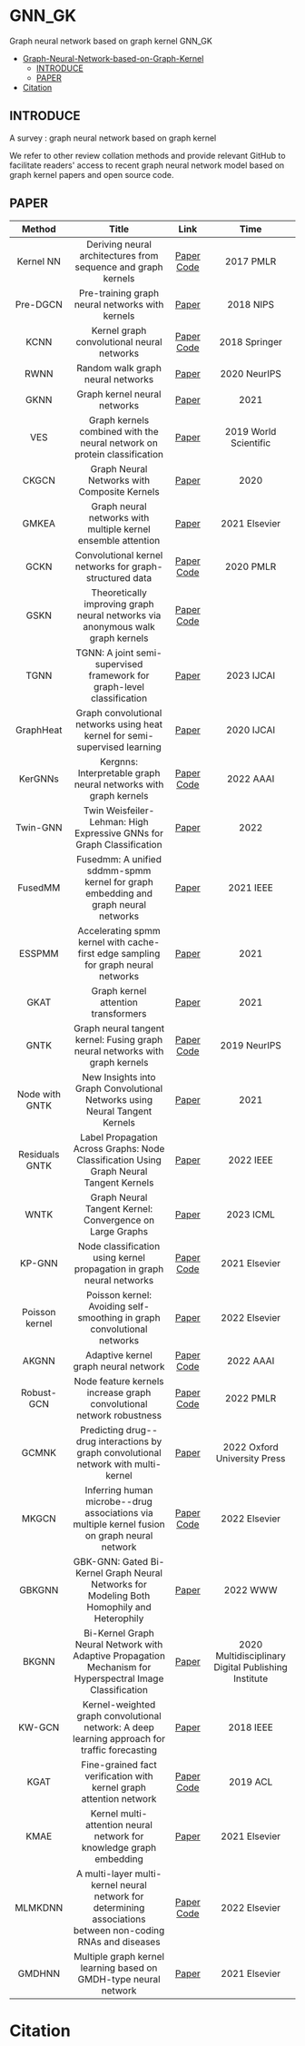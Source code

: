 # GNN_GK
Graph neural network based on graph kernel
GNN_GK
- [Graph-Neural-Network-based-on-Graph-Kernel](#Graph-Neural-Network-based-on-Graph-Kernel)
  - [INTRODUCE](#introduce)
  - [PAPER](#paper)
- [Citation](#citation)


## INTRODUCE
A survey : graph neural network based on graph kernel

We refer to other review collation methods and provide relevant GitHub to facilitate readers' access to recent graph neural network model based on graph kernel papers and open source code.
## PAPER
|Method|Title|Link|Time|
|:---:|:---:|:---:|:---:|
|Kernel NN |Deriving neural architectures from sequence and graph kernels |[Paper](http://proceedings.mlr.press/v70/lei17a/lei17a.pdf) [Code](https://github.com/taolei87/icml17_knn)|2017 PMLR|
|Pre-DGCN |Pre-training graph neural networks with kernels |[Paper](https://arxiv.org/pdf/1811.06930.pdf) |2018 NIPS|
|KCNN |Kernel graph convolutional neural networks |[Paper](https://pubmed.ncbi.nlm.nih.gov/34061738/) [Code](https://github.com/giannisnik/cnn-graph-classification)|2018 Springer|
|RWNN |Random walk graph neural networks |[Paper](https://proceedings.neurips.cc/paper/2020/file/ba95d78a7c942571185308775a97a3a0-Paper.pdf) |2020 NeurIPS |
|GKNN |Graph kernel neural networks  |[Paper](https://arxiv.org/pdf/2112.07436.pdf) |2021|
|VES |Graph kernels combined with the neural network on protein classification |[Paper](https://www.worldscientific.com/doi/epdf/10.1142/S0219720019500306) |2019 World Scientific|
|CKGCN |Graph Neural Networks with Composite Kernels |[Paper](https://arxiv.org/pdf/2005.07869.pdf) |2020|
|GMKEA |Graph neural networks with multiple kernel ensemble attention |[Paper](https://www.sciencedirect.com/science/article/abs/pii/S095070512100561X) |2021 Elsevier|
|GCKN |Convolutional kernel networks for graph-structured data |[Paper](http://proceedings.mlr.press/v119/chen20h/chen20h.pdf) [Code](https://github.com/claying/GCKN)|2020 PMLR|
|GSKN |Theoretically improving graph neural networks via anonymous walk graph kernels |[Paper](https://arxiv.org/pdf/2104.02995.pdf) [Code](https://github.com/YimiAChack/GSKN)| 
|TGNN |TGNN: A joint semi-supervised framework for graph-level classification |[Paper](https://arxiv.org/pdf/2304.11688.pdf) |2023 IJCAI|
|GraphHeat |Graph convolutional networks using heat kernel for semi-supervised learning |[Paper](https://arxiv.org/pdf/2007.16002.pdf) |2020 IJCAI|
|KerGNNs |Kergnns: Interpretable graph neural networks with graph kernels |[Paper](https://ojs.aaai.org/index.php/AAAI/article/view/20615) [Code](https://github.com/asFeng/kergnns)|2022 AAAI|
|Twin-GNN |Twin Weisfeiler-Lehman: High Expressive GNNs for Graph Classification |[Paper](https://arxiv.org/pdf/2203.11683.pdf) |2022|
|FusedMM |Fusedmm: A unified sddmm-spmm kernel for graph embedding and graph neural networks |[Paper](https://arxiv.org/pdf/2011.06391.pdf) |2021 IEEE|
|ESSPMM |Accelerating spmm kernel with cache-first edge sampling for graph neural networks |[Paper](https://arxiv.org/pdf/2104.10716.pdf) |2021|
|GKAT |Graph kernel attention transformers |[Paper](https://arxiv.org/pdf/2107.07999.pdf) |2021|
|GNTK |Graph neural tangent kernel: Fusing graph neural networks with graph kernels |[Paper](https://proceedings.neurips.cc/paper_files/paper/2019/file/663fd3c5144fd10bd5ca6611a9a5b92d-Paper.pdf) [Code](https://github.com/KangchengHou/gntk)|2019 NeurIPS|
|Node with GNTK |New Insights into Graph Convolutional Networks using Neural Tangent Kernels |[Paper](https://arxiv.org/pdf/2110.04060.pdf) |2021|
|Residuals GNTK |Label Propagation Across Graphs: Node Classification Using Graph Neural Tangent Kernels |[Paper](https://arxiv.org/pdf/2110.03763.pdf) |2022 IEEE|
|WNTK |Graph Neural Tangent Kernel: Convergence on Large Graphs |[Paper](https://arxiv.org/pdf/2301.10808.pdf) |2023 ICML|
|KP-GNN|Node classification using kernel propagation in graph neural networks |[Paper](https://www.sciencedirect.com/science/article/pii/S0957417421000968) [Code](https://github.com/AiPEX-Lab/Kernel-Propagation-in-Graph-Neural)|2021 Elsevier|
|Poisson kernel|Poisson kernel: Avoiding self-smoothing in graph convolutional networks |[Paper](https://arxiv.org/ftp/arxiv/papers/2002/2002.02589.pdf) |2022 Elsevier|
|AKGNN |Adaptive kernel graph neural network |[Paper](https://ojs.aaai.org/index.php/AAAI/article/view/20664) [Code](https://github.com/jumxglhf/AKGNN) |2022 AAAI|
|Robust-GCN |Node feature kernels increase graph convolutional network robustness |[Paper](https://proceedings.mlr.press/v151/el-amine-seddik22a/el-amine-seddik22a.pdf) [Code](https://github.com/ChangminWu/RobustGCN)|2022 PMLR|
|GCMNK |Predicting drug--drug interactions by graph convolutional network with multi-kernel |[Paper](https://academic.oup.com/bib/article-abstract/23/1/bbab511/6447677?login=false) |2022 Oxford University Press|
|MKGCN |Inferring human microbe--drug associations via multiple kernel fusion on graph neural network |[Paper](https://www.sciencedirect.com/science/article/abs/pii/S0950705121010546) [Code](https://github.com/guofei-tju/MKGCN)|2022 Elsevier|
|GBKGNN |GBK-GNN: Gated Bi-Kernel Graph Neural Networks for Modeling Both Homophily and Heterophily |[Paper](https://arxiv.org/pdf/2110.15777.pdf) |2022 WWW|
|BKGNN |Bi-Kernel Graph Neural Network with Adaptive Propagation Mechanism for Hyperspectral Image Classification |[Paper](https://www.sciencedirect.com/science/article/abs/pii/S0950705121010546) |2020 Multidisciplinary Digital Publishing Institute|
|KW-GCN |Kernel-weighted graph convolutional network: A deep learning approach for traffic forecasting |[Paper](https://ieeexplore.ieee.org/abstract/document/8545106) |2018 IEEE|
|KGAT |Fine-grained fact verification with kernel graph attention network |[Paper](https://arxiv.org/pdf/1910.09796.pdf) [Code](https://github.com/thunlp/KernelGAT)|2019 ACL|
|KMAE |Kernel multi-attention neural network for knowledge graph embedding |[Paper](https://www.sciencedirect.com/science/article/abs/pii/S0950705121004500) |2021 Elsevier|
|MLMKDNN |A multi-layer multi-kernel neural network for determining associations between non-coding RNAs and diseases |[Paper](https://www.sciencedirect.com/science/article/abs/pii/S0925231222004453) [Code](https://github.com/guofei-tju/MLMKDNN/tree/main/results)|2022 Elsevier|
|GMDHNN |Multiple graph kernel learning based on GMDH-type neural network |[Paper](https://www.sciencedirect.com/science/article/abs/pii/S1566253520303602) |2021 Elsevier|

# Citation
